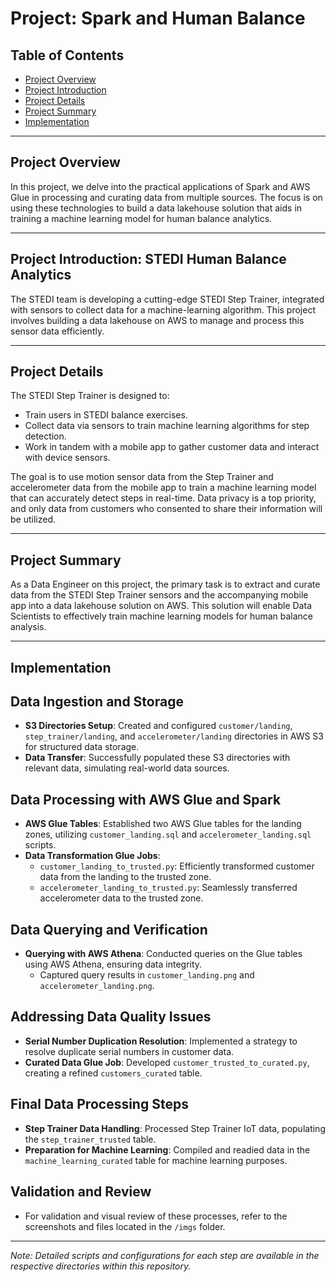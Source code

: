 # Project: Spark and Human Balance

## Table of Contents

+ [Project Overview](#Project-Overview)
+ [Project Introduction](#Project-Introduction)
+ [Project Details](#Project-Details)
+ [Project Summary](#Project-Summary)
+ [Implementation](#Implementation)
---

## Project Overview

In this project, we delve into the practical applications of Spark and AWS Glue in processing and curating data from multiple sources. The focus is on using these technologies to build a data lakehouse solution that aids in training a machine learning model for human balance analytics.

---

## Project Introduction: STEDI Human Balance Analytics

The STEDI team is developing a cutting-edge STEDI Step Trainer, integrated with sensors to collect data for a machine-learning algorithm. This project involves building a data lakehouse on AWS to manage and process this sensor data efficiently.

---

## Project Details

The STEDI Step Trainer is designed to:

- Train users in STEDI balance exercises.
- Collect data via sensors to train machine learning algorithms for step detection.
- Work in tandem with a mobile app to gather customer data and interact with device sensors.

The goal is to use motion sensor data from the Step Trainer and accelerometer data from the mobile app to train a machine learning model that can accurately detect steps in real-time. Data privacy is a top priority, and only data from customers who consented to share their information will be utilized.

---

## Project Summary

As a Data Engineer on this project, the primary task is to extract and curate data from the STEDI Step Trainer sensors and the accompanying mobile app into a data lakehouse solution on AWS. This solution will enable Data Scientists to effectively train machine learning models for human balance analysis.

---

## Implementation

## Data Ingestion and Storage
- **S3 Directories Setup**: Created and configured `customer/landing`, `step_trainer/landing`, and `accelerometer/landing` directories in AWS S3 for structured data storage.
- **Data Transfer**: Successfully populated these S3 directories with relevant data, simulating real-world data sources.

## Data Processing with AWS Glue and Spark
- **AWS Glue Tables**: Established two AWS Glue tables for the landing zones, utilizing `customer_landing.sql` and `accelerometer_landing.sql` scripts.
- **Data Transformation Glue Jobs**: 
  - `customer_landing_to_trusted.py`: Efficiently transformed customer data from the landing to the trusted zone.
  - `accelerometer_landing_to_trusted.py`: Seamlessly transferred accelerometer data to the trusted zone.

## Data Querying and Verification
- **Querying with AWS Athena**: Conducted queries on the Glue tables using AWS Athena, ensuring data integrity.
  - Captured query results in `customer_landing.png` and `accelerometer_landing.png`.

## Addressing Data Quality Issues
- **Serial Number Duplication Resolution**: Implemented a strategy to resolve duplicate serial numbers in customer data.
- **Curated Data Glue Job**: Developed `customer_trusted_to_curated.py`, creating a refined `customers_curated` table.

## Final Data Processing Steps
- **Step Trainer Data Handling**: Processed Step Trainer IoT data, populating the `step_trainer_trusted` table.
- **Preparation for Machine Learning**: Compiled and readied data in the `machine_learning_curated` table for machine learning purposes.

## Validation and Review
- For validation and visual review of these processes, refer to the screenshots and files located in the `/imgs` folder.

---


*Note: Detailed scripts and configurations for each step are available in the respective directories within this repository.*

